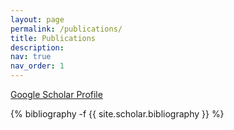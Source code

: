 ```yaml
---
layout: page
permalink: /publications/
title: Publications
description: 
nav: true
nav_order: 1
---
```

<!-- _pages/publications.md -->
<div class="publications">
<a href="https://scholar.google.com/citations?user=8LqmCjAAAAAJ">Google Scholar Profile</a>
<p></p>

{% bibliography -f {{ site.scholar.bibliography }} %}

</div>
